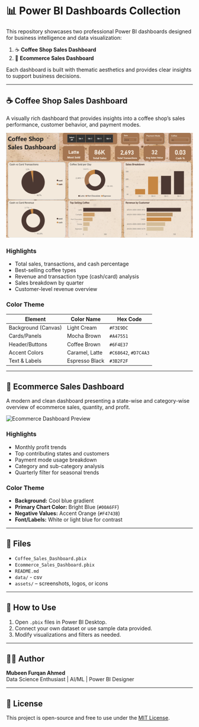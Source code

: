 # 📊 Power BI Dashboards Collection

This repository showcases two professional Power BI dashboards designed for business intelligence and data visualization:

1. ☕ **Coffee Shop Sales Dashboard**
2. 🛒 **Ecommerce Sales Dashboard**

Each dashboard is built with thematic aesthetics and provides clear insights to support business decisions.

---

## ☕ Coffee Shop Sales Dashboard

A visually rich dashboard that provides insights into a coffee shop’s sales performance, customer behavior, and payment modes.

![Coffee Dashboard Preview](https://github.com/mubeenfa/PowerBi_Projects/blob/fb4db91827ca12ed37493678b8773cc1560e0c64/assets/coffee_dashboard.png)

### Highlights

- Total sales, transactions, and cash percentage
- Best-selling coffee types
- Revenue and transaction type (cash/card) analysis
- Sales breakdown by quarter
- Customer-level revenue overview

### Color Theme

| Element              | Color Name     | Hex Code   |
|----------------------|----------------|------------|
| Background (Canvas)  | Light Cream    | `#F3E9DC`  |
| Cards/Panels         | Mocha Brown    | `#A47551`  |
| Header/Buttons       | Coffee Brown   | `#6F4E37`  |
| Accent Colors        | Caramel, Latte | `#C68642`, `#D7C4A3`  |
| Text & Labels        | Espresso Black | `#3B2F2F`  |

---

## 🛒 Ecommerce Sales Dashboard

A modern and clean dashboard presenting a state-wise and category-wise overview of ecommerce sales, quantity, and profit.

![Ecommerce Dashboard Preview](./f1d2bf70-4482-4a76-8d60-d5b145830efb.png)

### Highlights

- Monthly profit trends
- Top contributing states and customers
- Payment mode usage breakdown
- Category and sub-category analysis
- Quarterly filter for seasonal trends

### Color Theme

- **Background:** Cool blue gradient
- **Primary Chart Color:** Bright Blue (`#00A6FF`)
- **Negative Values:** Accent Orange (`#F4743B`)
- **Font/Labels:** White or light blue for contrast

---

## 📁 Files

- `Coffee_Sales_Dashboard.pbix`
- `Ecommerce_Sales_Dashboard.pbix`
- `README.md`
- `data/` - csv
- `assets/` – screenshots, logos, or icons

---

## 🧠 How to Use

1. Open `.pbix` files in Power BI Desktop.
2. Connect your own dataset or use sample data provided.
3. Modify visualizations and filters as needed.

---

## 👨‍💻 Author

**Mubeen Furqan Ahmed**  
Data Science Enthusiast | AI/ML | Power BI Designer  

---

## 📄 License

This project is open-source and free to use under the [MIT License](LICENSE).
